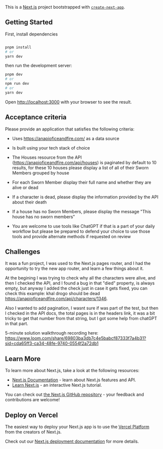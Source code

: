 This is a [Next.js](https://nextjs.org/) project bootstrapped with [`create-next-app`](https://github.com/vercel/next.js/tree/canary/packages/create-next-app).

## Getting Started

First, install dependencies

```bash

pnpm install
# or
yarn dev
```

then run the development server:

```bash
pnpm dev
# or
npm run dev
# or
yarn dev

```

Open [http://localhost:3000](http://localhost:3000) with your browser to see the result.

## Acceptance criteria

Please provide an application that satisfies the following criteria:

- Uses https://anapioficeandfire.com/ as a data source

- Is built using your tech stack of choice

- The Houses resource from the API (https://anapioficeandfire.com/api/houses) is paginated by default to 10 results, for these 10 houses please display a list of all of their Sworn Members grouped by house

- For each Sworn Member display their full name and whether they are alive or dead

- If a character is dead, please display the information provided by the API about their death

- If a house has no Sworn Members, please display the message "This house has no sworn members"

- You are welcome to use tools like ChatGPT if that is a part of your daily workflow but please be prepared to defend your choice to use those tools and provide alternate methods if requested on review

## Challenges

It was a fun project, I was used to the Next.js pages router, and I had the opportunity to try the new app router, and learn a few things about it.

At the begining I was trying to check why all the characters were alive, and then I checked the API, and I found a bug in that "died" property, is always empty,
but anyway I added the check just in case it gets fixed, you can check this example: khal drogo should be dead
https://anapioficeandfire.com/api/characters/1346.

Also I wanted to add pagination, I wasnt sure if was part of the test, but then I checked in the API docs, the total pages is in the headers link,
it was a bit tricky to get that number from that string, but I got some help from chatGPT in that part.

5-minute solution walkthrough recording here:
https://www.loom.com/share/69803ba3db7c4e5babcf87333f7a4b31?sid=cda65ff3-ca34-48fe-9740-0554f2a72db1

## Learn More

To learn more about Next.js, take a look at the following resources:

- [Next.js Documentation](https://nextjs.org/docs) - learn about Next.js features and API.
- [Learn Next.js](https://nextjs.org/learn) - an interactive Next.js tutorial.

You can check out [the Next.js GitHub repository](https://github.com/vercel/next.js/) - your feedback and contributions are welcome!

## Deploy on Vercel

The easiest way to deploy your Next.js app is to use the [Vercel Platform](https://vercel.com/new?utm_medium=default-template&filter=next.js&utm_source=create-next-app&utm_campaign=create-next-app-readme) from the creators of Next.js.

Check out our [Next.js deployment documentation](https://nextjs.org/docs/deployment) for more details.
